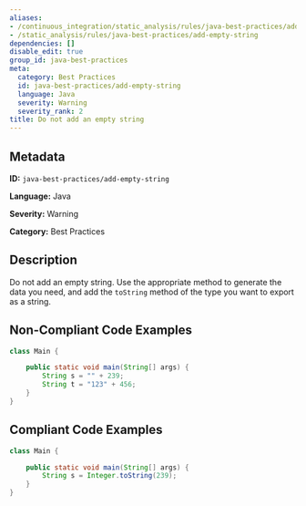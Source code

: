 ```yaml
---
aliases:
- /continuous_integration/static_analysis/rules/java-best-practices/add-empty-string
- /static_analysis/rules/java-best-practices/add-empty-string
dependencies: []
disable_edit: true
group_id: java-best-practices
meta:
  category: Best Practices
  id: java-best-practices/add-empty-string
  language: Java
  severity: Warning
  severity_rank: 2
title: Do not add an empty string
---
```

<!--  SOURCED FROM https://github.com/DataDog/datadog-static-analyzer-rule-docs -->


## Metadata
**ID:** `java-best-practices/add-empty-string`

**Language:** Java

**Severity:** Warning

**Category:** Best Practices

## Description
Do not add an empty string. Use the appropriate method to generate the data you need, and add the `toString` method of the type you want to export as a string.

## Non-Compliant Code Examples
```java
class Main {

    public static void main(String[] args) {
        String s = "" + 239;
        String t = "123" + 456;
    }
}
```

## Compliant Code Examples
```java
class Main {

    public static void main(String[] args) {
        String s = Integer.toString(239);
    }
}
```
